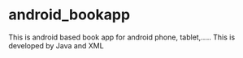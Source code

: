 # android_bookapp
This is android based book app for android phone, tablet,..... 
This is developed by Java and XML 
